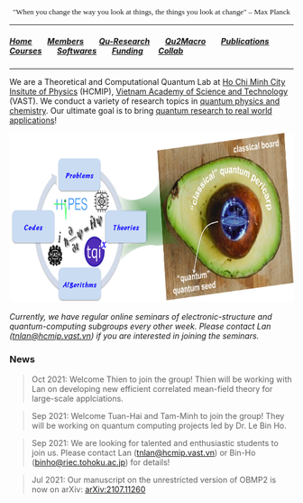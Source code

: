 <head>
<link rel="apple-touch-icon" sizes="180x180" href="apple-touch-icon.png">
<link rel="icon" type="image/png" sizes="32x32" href="favicon-32x32.png">
<link rel="icon" type="image/png" sizes="16x16" href="favicon-16x16.png">
<link rel="manifest" href="site.webmanifest">
<link rel="mask-icon" href="safari-pinned-tab.svg" color="#5bbad5">
<meta name="msapplication-TileColor" content="#da532c">
<meta name="theme-color" content="#ffffff">
</head>

<p align="center" style="font-family: lucida handwriting; font-size:10pt">
"When you change the way you look at things, the things you look at change" – Max Planck
</p>

<hr style="solid blue">

##### [<b><ins>Home</ins></b>](index.md)<img src="test_space.png" width="27" height="1">[<b>Members</b>](members.md)<img src="test_space.png" width="27" height="1">[<b>Qu-Research</b>](research.md)<img src="test_space.png" width="27" height="1">[<b>Qu2Macro</b>](qu2macro.md)<img src="test_space.png" width="27" height="1">[<b>Publications</b>](publications.md)<img src="test_space.png" width="27" height="1">[<b>Courses</b>](courses.md)<img src="test_space.png" width="27" height="1">[<b>Softwares</b>](softwares.md)<img src="test_space.png" width="27" height="1">[<b>Funding</b>](fundings.md)<img src="test_space.png" width="27" height="1">[<b>Collab</b>](collab.md)

<hr style="solid blue">

We are a Theoretical and Computational Quantum Lab at [Ho Chi Minh City Insitute of Physics](http://hcmip.ac.vn/index-en.html) (HCMIP), [Vietnam Academy of Science and Technology](https://vast.gov.vn/) (VAST). We conduct a variety of research topics in [quantum physics and chemistry](research.md). Our ultimate goal is to bring [quantum research to real world applications](qu2macro.md)!


<p align="center">
<img src="home.png" width="750" height="300">
</p>

_Currently, we have regular online seminars of electronic-structure and quantum-computing subgroups every other week. Please contact Lan (<tnlan@hcmip.vast.vn>) if you are interested in joining the seminars._ 


### **News**

> Oct 2021: Welcome Thien to join the group! Thien will be working with Lan on developing new efficient correlated mean-field theory for large-scale applciations.

> Sep 2021: Welcome Tuan-Hai and Tam-Minh to join the group! They will be working on quantum computing projects led by Dr. Le Bin Ho.

> Sep 2021: We are looking for talented and enthusiastic students to join us. Please contact Lan (<tnlan@hcmip.vast.vn>) or Bin-Ho (<binho@riec.tohoku.ac.jp>) for details!

> Jul 2021: Our manuscript on the unrestricted version of OBMP2 is now on arXiv: [arXiv:2107.11260](https://arxiv.org/abs/2107.11260)
